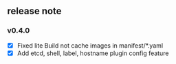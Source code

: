 ## release note

### v0.4.0

- [x] Fixed lite Build not cache images in manifest/*.yaml
- [x] Add etcd, shell, label, hostname plugin config feature